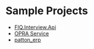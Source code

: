 # Sample Projects

- [FIQ.Interview.Api](https://github.com/utpal-maiti/FIQ.Interview.Api.git)
- [OPRA Service](https://github.com/utpal-maiti/OPRA_Service)
- [patton_erp](https://github.com/gitturain/patton_erp)
